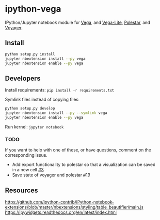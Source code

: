 # ipython-vega

IPython/Jupyter notebook module for [Vega](/vega/vega-lite), and [Vega-Lite](/vega/vega-lite), [Polestar](/vega/polestar), and [Voyager](/vega/voyager).

## Install

```sh
python setup.py install
jupyter nbextension install --py vega
jupyter nbextension enable --py vega
```

## Developers

Install requirements: `pip install -r requirements.txt`

Symlink files instead of copying files:

```sh
python setup.py develop
jupyter nbextension install --py --symlink vega
jupyter nbextension enable --py vega
```

Run kernel: `jypyter notebook`

### TODO

If you want to help with one of these, or have questions, comment on the corresponding issue.

* Add export functionality to polestar so that a visualization can be saved in a new cell [#3](/vega/ipython-vega/issues/3)
* Save state of voyager and polestar [#19](/vega/ipython-vega/issues/19)

## Resources

https://github.com/ipython-contrib/IPython-notebook-extensions/blob/master/nbextensions/styling/table_beautifier/main.js
https://ipywidgets.readthedocs.org/en/latest/index.html
